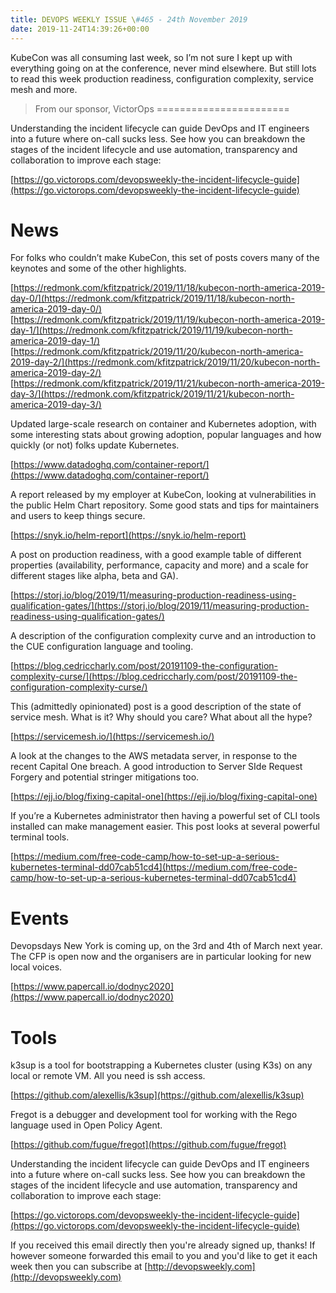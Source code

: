 ```yaml
---
title: DEVOPS WEEKLY ISSUE \#465 - 24th November 2019 
date: 2019-11-24T14:39:26+00:00
---
```


KubeCon was all consuming last week, so I’m not sure I kept up with everything going on at the conference, never mind elsewhere. But still lots to read this week production readiness, configuration complexity, service mesh and more.


>From our sponsor, VictorOps
=======================

Understanding the incident lifecycle can guide DevOps and IT engineers into a future where on-call sucks less. See how you can breakdown the stages of the incident lifecycle and use automation, transparency and collaboration to improve each stage:

[https://go.victorops.com/devopsweekly-the-incident-lifecycle-guide](https://go.victorops.com/devopsweekly-the-incident-lifecycle-guide)


News
====

For folks who couldn’t make KubeCon, this set of posts covers many of the keynotes and some of the other highlights.

[https://redmonk.com/kfitzpatrick/2019/11/18/kubecon-north-america-2019-day-0/](https://redmonk.com/kfitzpatrick/2019/11/18/kubecon-north-america-2019-day-0/)
[https://redmonk.com/kfitzpatrick/2019/11/19/kubecon-north-america-2019-day-1/](https://redmonk.com/kfitzpatrick/2019/11/19/kubecon-north-america-2019-day-1/)
[https://redmonk.com/kfitzpatrick/2019/11/20/kubecon-north-america-2019-day-2/](https://redmonk.com/kfitzpatrick/2019/11/20/kubecon-north-america-2019-day-2/)
[https://redmonk.com/kfitzpatrick/2019/11/21/kubecon-north-america-2019-day-3/](https://redmonk.com/kfitzpatrick/2019/11/21/kubecon-north-america-2019-day-3/)


Updated large-scale research on container and Kubernetes adoption, with some interesting stats about growing adoption, popular languages and how quickly (or not) folks update Kubernetes.

[https://www.datadoghq.com/container-report/](https://www.datadoghq.com/container-report/)


A report released by my employer at KubeCon, looking at vulnerabilities in the public Helm Chart repository. Some good stats and tips for maintainers and users to keep things secure.

[https://snyk.io/helm-report](https://snyk.io/helm-report)


A post on production readiness, with a good example table of different properties (availability, performance, capacity and more) and a scale for different stages like alpha, beta and GA).

[https://storj.io/blog/2019/11/measuring-production-readiness-using-qualification-gates/](https://storj.io/blog/2019/11/measuring-production-readiness-using-qualification-gates/)


A description of the configuration complexity curve and an introduction to the CUE configuration language and tooling.

[https://blog.cedriccharly.com/post/20191109-the-configuration-complexity-curse/](https://blog.cedriccharly.com/post/20191109-the-configuration-complexity-curse/)


This (admittedly opinionated) post is a good description of the state of service mesh. What is it? Why should you care? What about all the hype?

[https://servicemesh.io/](https://servicemesh.io/)


A look at the changes to the AWS metadata server, in response to the recent Capital One breach. A good introduction to Server SIde Request Forgery and potential stringer mitigations too.

[https://ejj.io/blog/fixing-capital-one](https://ejj.io/blog/fixing-capital-one)


If you’re a Kubernetes administrator then having a powerful set of CLI tools installed can make management easier. This post looks at several powerful terminal tools.

[https://medium.com/free-code-camp/how-to-set-up-a-serious-kubernetes-terminal-dd07cab51cd4](https://medium.com/free-code-camp/how-to-set-up-a-serious-kubernetes-terminal-dd07cab51cd4)


Events
======

Devopsdays New York is coming up, on the 3rd and 4th of March next year. The CFP is open now and the organisers are in particular looking for new local voices.

[https://www.papercall.io/dodnyc2020](https://www.papercall.io/dodnyc2020)


Tools
=====

k3sup is a tool for bootstrapping a Kubernetes cluster (using K3s) on any local or remote VM. All you need is ssh access.

[https://github.com/alexellis/k3sup](https://github.com/alexellis/k3sup)


Fregot is a debugger and development tool for working with the Rego language used in Open Policy Agent.

[https://github.com/fugue/fregot](https://github.com/fugue/fregot)



Understanding the incident lifecycle can guide DevOps and IT engineers into a future where on-call sucks less. See how you can breakdown the stages of the incident lifecycle and use automation, transparency and collaboration to improve each stage:

[https://go.victorops.com/devopsweekly-the-incident-lifecycle-guide](https://go.victorops.com/devopsweekly-the-incident-lifecycle-guide)


If you received this email directly then you're already signed up, thanks! If however someone forwarded this email to you and you'd like to get it each week then you can subscribe at [http://devopsweekly.com](http://devopsweekly.com)

